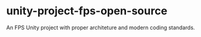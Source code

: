 # unity-project-fps-open-source
An FPS Unity project with proper architeture and modern coding standards.
